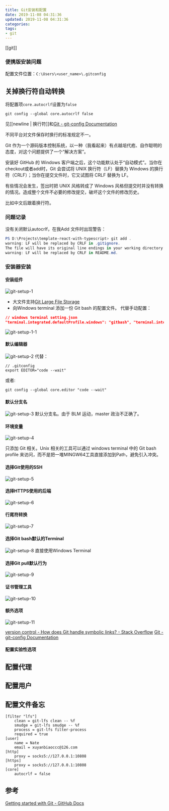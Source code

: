 ```yaml
---
title: Git安装和配置
date: 2019-11-08 04:31:36
updated: 2019-11-08 04:31:36
categories:
tags:
- git
---
```

[[git]]

### 便携版安装问题

配置文件位置：`C:\Users\<user_name>\.gitconfig`

## 关掉换行符自动转换

将配置项`core.autocrlf`设置为`false`

```shell
git config --global core.autocrlf false
```

见[[newline | 换行符]]和[Git - git-config Documentation](https://git-scm.com/docs/git-config#Documentation/git-config.txt-coresafecrlf)

不同平台对文件保存时换行的标准规定不一。

Git 作为一个源码版本控制系统，以一种（我看起来）有点越俎代庖、自作聪明的态度，对这个问题提供了一个“解决方案”。

安装好 GitHub 的 Windows 客户端之后，这个功能默认处于“自动模式”。当你在checkout或者add时，Git 会尝试将 UNIX 换行符（LF）替换为 Windows 的换行符（CRLF）；当你在提交文件时，它又试图将 CRLF 替换为 LF。

有些情况会发生，签出时把 UNIX 风格转成了 Windows 风格但提交时并没有转换的情况。造成整个文件不必要的修改提交，破坏这个文件的修改历史。

比如中文后跟着换行符。

### 问题记录

没有关闭默认autocrlf，在我Add 文件时出现警告：

```powershell
PS D:\Projects\template-react-with-typescript> git add .
warning: LF will be replaced by CRLF in .gitignore.
The file will have its original line endings in your working directory
warning: LF will be replaced by CRLF in README.md.
```

### 安装器安装

#### 安装组件

![git-setup-1](git-setup-1.png)

- 大文件支持[Git Large File Storage](https://git-lfs.com/)
- 向Windows terminal 添加一份 Git bash 的配置文件。
代替手动配置：
```json
// windows terminal setting.json
"terminal.integrated.defaultProfile.windows": "gitbash", "terminal.integrated.shell.windows":"E:\app\git\Git\bin\bash.exe",
```
![git-setup-1-1](git-setup-1-1.png)

#### 默认编辑器

![git-setup-2](git-setup-2.png)
代替：
``` gitconfig
// .gitconfig
export EDITOR="code --wait"
```
或者:
``` shell
git config --global core.editor "code --wait"
```

#### 默认分支名

![git-setup-3](git-setup-3.png)
默认分支名。由于 BLM 运动，master 政治不正确了。

#### 环境变量

![git-setup-4](git-setup-4.png)

只添加 Git 相关。Unix 相关的工具可以通过 windows terminal 中的 Git bash profile
 来访问，而不是把一堆MINGW64工具直接添加到Path，避免引入冲突。

#### 选择Git使用的SSH

![git-setup-5](git-setup-5.png)

#### 选择HTTPS使用的后端

![git-setup-6](git-setup-6.png)

#### 行尾符转换

![git-setup-7](git-setup-7.png)

#### 选择Git bash默认的Terminal

![git-setup-8](git-setup-8.png)
直接使用Windows Terminal

#### 选择Git pull默认行为
![git-setup-9](git-setup-9.png)


#### 证书管理工具
![git-setup-10](git-setup-10.png)


#### 额外选项
![git-setup-11](git-setup-11.png)


[version control - How does Git handle symbolic links? - Stack Overflow](https://stackoverflow.com/questions/954560/how-does-git-handle-symbolic-links)
[Git - git-config Documentation](https://git-scm.com/docs/git-config#Documentation/git-config.txt-coresymlinks)

#### 配置实验性选项



## 配置代理

## 配置用户

## 配置文件备忘

```config
[filter "lfs"]
	clean = git-lfs clean -- %f
	smudge = git-lfs smudge -- %f
	process = git-lfs filter-process
	required = true
[user]
	name = Nate
	email = xuyanbiaoccc@126.com
[http]
	proxy = socks5://127.0.0.1:10808
[https]
	proxy = socks5://127.0.0.1:10808
[core]
    autocrlf = false
```

## 参考

[Getting started with Git - GitHub Docs](https://docs.github.com/en/get-started/getting-started-with-git)

